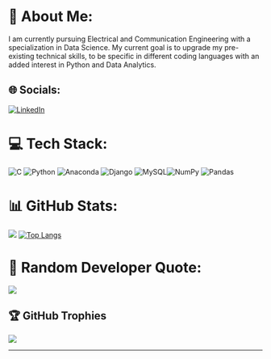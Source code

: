# 💫 About Me:
I am currently pursuing Electrical and Communication Engineering with a specialization in Data Science. My current goal is to upgrade my pre-existing technical skills, to be specific in different coding languages with an added interest in Python and Data Analytics.

## 🌐 Socials:
[![LinkedIn](https://img.shields.io/badge/LinkedIn-%230077B5.svg?logo=linkedin&logoColor=white)](https://www.linkedin.com/in/karthikeyan-nandakumar/) 

# 💻 Tech Stack:
![C](https://img.shields.io/badge/c-%2300599C.svg?style=flat-square&logo=c&logoColor=white) ![Python](https://img.shields.io/badge/python-3670A0?style=flat-square&logo=python&logoColor=ffdd54) ![Anaconda](https://img.shields.io/badge/Anaconda-%2344A833.svg?style=flat-square&logo=anaconda&logoColor=white) ![Django](https://img.shields.io/badge/django-%23092E20.svg?style=flat-square&logo=django&logoColor=white) ![MySQL](https://img.shields.io/badge/mysql-%2300f.svg?style=flat-square&logo=mysql&logoColor=white)![NumPy](https://img.shields.io/badge/numpy-%23013243.svg?style=flat-square&logo=numpy&logoColor=white) ![Pandas](https://img.shields.io/badge/pandas-%23150458.svg?style=flat-square&logo=pandas&logoColor=white)

# 📊 GitHub Stats:
![](https://github-readme-streak-stats.herokuapp.com/?user=kayteekay1412&theme=dark&hide_border=false)
[![Top Langs](https://github-readme-stats.vercel.app/api/top-langs/?username=kayteekay1412&layout=compact&theme=vision-friendly-dark)](https://github.com/kayteekay1412/github-readme-stats)<br/>

# 📝 Random Developer Quote:
![](https://quotes-github-readme.vercel.app/api?type=horizontal&theme=radical)

## 🏆 GitHub Trophies
![](https://github-profile-trophy.vercel.app/?username=kayteekay1412&theme=radical&no-frame=true&no-bg=false&margin-w=4)

---
